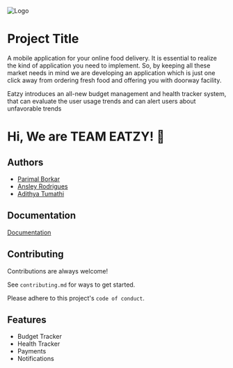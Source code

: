 ![Logo](https://1drv.ms/i/s!AgvsbrR-mPDyhE7TA_PgnksMklbc?e=w24x6X)

# Project Title

A mobile application for your online food delivery.
It is essential to realize the kind of application you need to implement.
So, by keeping all these market needs in mind we are developing an application which is just one click away from ordering fresh food and offering you with doorway facility.


Eatzy introduces an all-new budget management and health tracker system, that can evaluate the user usage trends and can alert users about unfavorable trends
# Hi, We are TEAM EATZY! 👋



## Authors

- [Parimal Borkar](https://www.github.com/Parimal-b)
- [Ansley Rodrigues](https://github.com/ansleyr8)
- [Adithya Tumathi](https://github.com/Adithyachowdary111)

## Documentation

[Documentation](https://paceuniversity-my.sharepoint.com/:p:/r/personal/pb68789n_pace_edu/Documents/Project%20presentation%201.pptx?d=wb26506a9f2e5446ba62ef99b0e83dab2&csf=1&web=1&e=tQfLvb)


## Contributing

Contributions are always welcome!

See `contributing.md` for ways to get started.

Please adhere to this project's `code of conduct`.


## Features

- Budget Tracker
- Health Tracker
- Payments
- Notifications
